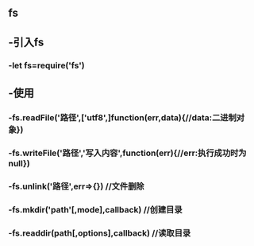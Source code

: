 ## fs

## -引入fs

### 	-let fs=require('fs')

## -使用

### 	-fs.readFile('路径',['utf8',]function(err,data){//data:二进制对象})

### 	-fs.writeFile('路径','写入内容',function(err){//err:执行成功时为null})

### -fs.unlink('路径',err=>{}) //文件删除

### -fs.mkdir('path'[,mode],callback) //创建目录

### -fs.readdir(path[,options],callback) //读取目录